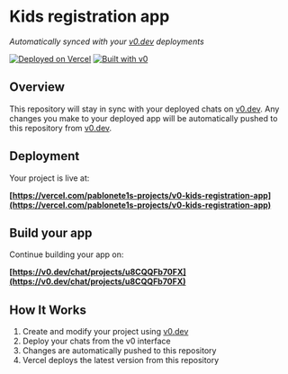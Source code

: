 # Kids registration app

*Automatically synced with your [v0.dev](https://v0.dev) deployments*

[![Deployed on Vercel](https://img.shields.io/badge/Deployed%20on-Vercel-black?style=for-the-badge&logo=vercel)](https://vercel.com/pablonete1s-projects/v0-kids-registration-app)
[![Built with v0](https://img.shields.io/badge/Built%20with-v0.dev-black?style=for-the-badge)](https://v0.dev/chat/projects/u8CQQFb70FX)

## Overview

This repository will stay in sync with your deployed chats on [v0.dev](https://v0.dev).
Any changes you make to your deployed app will be automatically pushed to this repository from [v0.dev](https://v0.dev).

## Deployment

Your project is live at:

**[https://vercel.com/pablonete1s-projects/v0-kids-registration-app](https://vercel.com/pablonete1s-projects/v0-kids-registration-app)**

## Build your app

Continue building your app on:

**[https://v0.dev/chat/projects/u8CQQFb70FX](https://v0.dev/chat/projects/u8CQQFb70FX)**

## How It Works

1. Create and modify your project using [v0.dev](https://v0.dev)
2. Deploy your chats from the v0 interface
3. Changes are automatically pushed to this repository
4. Vercel deploys the latest version from this repository